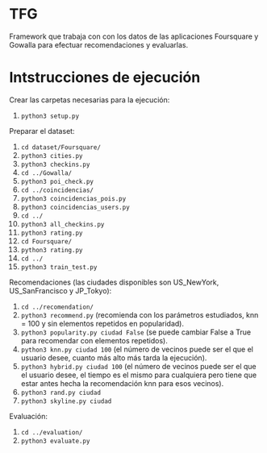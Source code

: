 # TFG

Framework que trabaja con con los datos de las aplicaciones Foursquare y Gowalla para efectuar recomendaciones y evaluarlas.

# Intstrucciones de ejecución

 Crear las carpetas necesarias para la ejecución: 
1. `python3 setup.py`

Preparar el dataset:
1. `cd dataset/Foursquare/`
2. `python3 cities.py`
3. `python3 checkins.py`
4. `cd ../Gowalla/`
5. `python3 poi_check.py`
6. `cd ../coincidencias/`
7. `python3 coincidencias_pois.py`
8. `python3 coincidencias_users.py`
9. `cd ../`
10. `python3 all_checkins.py`
11. `python3 rating.py`
12. `cd Foursquare/`
13. `python3 rating.py`
14. `cd ../`
15. `python3 train_test.py`

Recomendaciones (las ciudades disponibles son US_NewYork, US_SanFrancisco y JP_Tokyo):
1. `cd ../recomendation/`
2. `python3 recommend.py` (recomienda con los parámetros estudiados, knn = 100 y sin elementos repetidos en popularidad).
3. `python3 popularity.py ciudad False` (se puede cambiar False a True para recomendar con elementos repetidos).
4. `python3 knn.py ciudad 100` (el número de vecinos puede ser el que el usuario desee, cuanto más alto más tarda la ejecución).
5. `python3 hybrid.py ciudad 100` (el número de vecinos puede ser el que el usuario desee, el tiempo es el mismo para cualquiera pero tiene que estar antes hecha la recomendación knn para esos vecinos).
6. `python3 rand.py ciudad`
7. `python3 skyline.py ciudad`

Evaluación:
1. `cd ../evaluation/`
2. `python3 evaluate.py`



